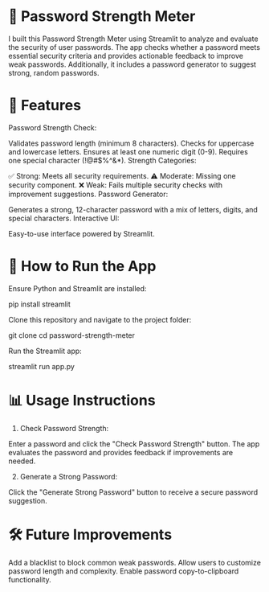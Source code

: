 
# 🔐 Password Strength Meter
I built this Password Strength Meter using Streamlit to analyze and evaluate the security of user passwords. The app checks whether a password meets essential security criteria and provides actionable feedback to improve weak passwords. Additionally, it includes a password generator to suggest strong, random passwords.

# 📌 Features
Password Strength Check:

Validates password length (minimum 8 characters).
Checks for uppercase and lowercase letters.
Ensures at least one numeric digit (0-9).
Requires one special character (!@#$%^&*).
Strength Categories:

✅ Strong: Meets all security requirements.
⚠️ Moderate: Missing one security component.
❌ Weak: Fails multiple security checks with improvement suggestions.
Password Generator:

Generates a strong, 12-character password with a mix of letters, digits, and special characters.
Interactive UI:

Easy-to-use interface powered by Streamlit.

# 🚀 How to Run the App
Ensure Python and Streamlit are installed:

pip install streamlit

Clone this repository and navigate to the project folder:

git clone <your-repo-url>
cd password-strength-meter

Run the Streamlit app:

streamlit run app.py

# 📊 Usage Instructions
1. Check Password Strength:

Enter a password and click the "Check Password Strength" button.
The app evaluates the password and provides feedback if improvements are needed.

2. Generate a Strong Password:

Click the "Generate Strong Password" button to receive a secure password suggestion.

# 🛠️ Future Improvements

Add a blacklist to block common weak passwords.
Allow users to customize password length and complexity.
Enable password copy-to-clipboard functionality.
